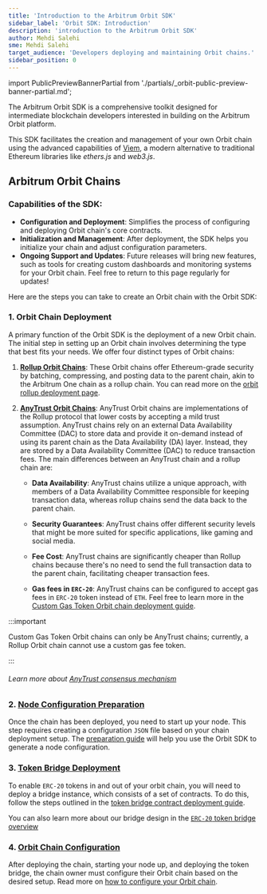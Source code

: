 ```yaml
---
title: 'Introduction to the Arbitrum Orbit SDK'
sidebar_label: 'Orbit SDK: Introduction'
description: 'introduction to the Arbitrum Orbit SDK'
author: Mehdi Salehi
sme: Mehdi Salehi
target_audience: 'Developers deploying and maintaining Orbit chains.'
sidebar_position: 0
---
```


import PublicPreviewBannerPartial from './partials/_orbit-public-preview-banner-partial.md';

<PublicPreviewBannerPartial />


The Arbitrum Orbit SDK is a comprehensive toolkit designed for intermediate blockchain developers interested in building on the Arbitrum Orbit platform.

This SDK facilitates the creation and management of your own Orbit chain using the advanced capabilities of [Viem](https://viem.sh), a modern alternative to traditional Ethereum libraries like _ethers.js_ and _web3.js_.

## Arbitrum Orbit Chains

### Capabilities of the SDK:

- **Configuration and Deployment**: Simplifies the process of configuring and deploying Orbit chain's core contracts.
- **Initialization and Management**: After deployment, the SDK helps you initialize your chain and adjust configuration parameters.
- **Ongoing Support and Updates**: Future releases will bring new features, such as tools for creating custom dashboards and monitoring systems for your Orbit chain. Feel free to return to this page regularly for updates!


Here are the steps you can take to create an Orbit chain with the Orbit SDK:

### 1. Orbit Chain Deployment

A primary function of the Orbit SDK is the deployment of a new Orbit chain. The initial step in setting up an Orbit chain involves determining the type that best fits your needs. We offer four distinct types of Orbit chains:

1. **[Rollup Orbit Chains](/launch-orbit-chain/how-tos/orbit-sdk-deploying-rollup-chain.md)**: These Orbit chains offer Ethereum-grade security by batching, compressing, and posting data to the parent chain, akin to the <a data-quicklook-from="arbitrum-one">Arbitrum One</a> chain as a rollup chain. You can read more on the [orbit rollup deployment page](/launch-orbit-chain/how-tos/orbit-sdk-deploying-rollup-chain.md).

2. **[AnyTrust Orbit Chains](/launch-orbit-chain/how-tos/orbit-sdk-deploying-anytrust-chain.md)**: AnyTrust Orbit chains are implementations of the Rollup protocol that lower costs by accepting a mild trust assumption. <a data-quicklook-from="arbitrum-anytrust-protocol">AnyTrust</a> chains rely on an external Data Availability Committee (DAC) to store data and provide it on-demand instead of using its <a data-quicklook-from="parent-chain">parent chain</a> as the Data Availability (DA) layer. Instead, they are stored by a <a data-quicklook-from="data-availability-committee-dac">Data Availability Committee (DAC)</a> to reduce transaction fees. The main differences between an AnyTrust chain and a rollup chain are:
   
   - **Data Availability**: AnyTrust chains utilize a unique approach, with members of a Data Availability Committee responsible for keeping transaction data, whereas rollup chains send the data back to the parent chain.

   - **Security Guarantees**: AnyTrust chains offer different security levels that might be more suited for specific applications, like gaming and social media.

   - **Fee Cost**: AnyTrust chains are significantly cheaper than Rollup chains because there's no need to send the full transaction data to the parent chain, facilitating cheaper transaction fees.
   
   - **Gas fees in `ERC-20`**: AnyTrust chains can be configured to accept gas fees in `ERC-20` token instead of `ETH`. Feel free to learn more in the [Custom Gas Token Orbit chain deployment guide](/launch-orbit-chain/how-tos/orbit-sdk-deploying-custom-gas-token-chain.md). 

:::important

Custom Gas Token Orbit chains can only be AnyTrust chains; currently, a Rollup Orbit chain cannot use a custom gas fee token.

:::

###### Learn more about [ AnyTrust consensus mechanism ]( /inside-arbitrum-nitro/#inside-anytrust )


### 2. [Node Configuration Preparation](/launch-orbit-chain/how-tos/orbit-sdk-preparing-node-config.md)

Once the chain has been deployed, you need to start up your node. This step requires creating a configuration `JSON` file based on your chain deployment setup. The [preparation guide](/launch-orbit-chain/how-tos/orbit-sdk-preparing-node-config.md) will help you use the Orbit SDK to generate a node configuration.

### 3. [Token Bridge Deployment](/launch-orbit-chain/how-tos/orbit-sdk-deploying-token-bridge.md)

To enable `ERC-20` tokens in and out of your orbit chain, you will need to deploy a bridge instance, which consists of a set of contracts.
To do this, follow the steps outlined in the [token bridge contract deployment guide](/launch-orbit-chain/how-tos/orbit-sdk-deploying-token-bridge.md).

You can also learn more about our bridge design in the [`ERC-20` token bridge overview](/build-decentralized-apps/token-bridging/03-token-bridge-erc20.md) 

### 4. [Orbit Chain Configuration](/launch-orbit-chain/how-tos/orbit-sdk-configuring-orbit-chain.md)

After deploying the chain, starting your node up, and deploying the token bridge, the chain owner must configure their Orbit chain based on the desired setup. 
Read more on [how to configure your Orbit chain](/launch-orbit-chain/how-tos/orbit-sdk-configuring-orbit-chain.md).
   
